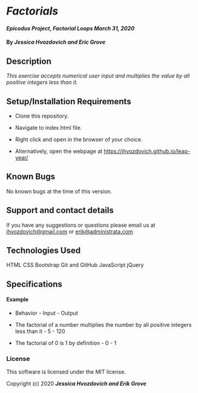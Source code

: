 # _Factorials_

#### _Epicodus Project, Factorial Loops March 31, 2020_

#### By _**Jessica Hvozdovich and Eric Grove**_

## Description

_This exercise accepts numerical user input and multiplies the value by all positive integers less than it._

## Setup/Installation Requirements

* Clone this repository.
* Navigate to index.html file.
* Right click and open in the browser of your choice.

* Alternatively, open the webpage at https://jhvozdovich.github.io/leap-year/


## Known Bugs

No known bugs at the time of this version.

## Support and contact details

If you have any suggestions or questions please email us at jhvozdovich@gmail.com or erik@administrata.com

## Technologies Used

HTML
CSS
Bootstrap
Git and GitHub
JavaScript
jQuery

## Specifications

#### Example
* Behavior - Input - Output

* The factorial of a number multiplies the number by all positive integers less than it - 5 - 120
* The factorial of 0 is 1 by definition - 0 - 1

### License

This software is licensed under the MIT license.

Copyright (c) 2020 **_Jessica Hvozdovich and Erik Grove_**